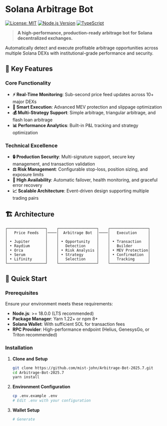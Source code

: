 # Solana Arbitrage Bot

[![License: MIT](https://img.shields.io/badge/License-MIT-yellow.svg)](https://opensource.org/licenses/MIT)
[![Node.js Version](https://img.shields.io/badge/node-%3E%3D18.0.0-brightgreen)](https://nodejs.org/)
[![TypeScript](https://img.shields.io/badge/TypeScript-5.0+-blue)](https://www.typescriptlang.org/)

> **A high-performance, production-ready arbitrage bot for Solana decentralized exchanges.**

Automatically detect and execute profitable arbitrage opportunities across multiple Solana DEXs with institutional-grade performance and security.

## 🌟 Key Features

### Core Functionality
- **⚡ Real-Time Monitoring**: Sub-second price feed updates across 10+ major DEXs
- **🎯 Smart Execution**: Advanced MEV protection and slippage optimization
- **💰 Multi-Strategy Support**: Simple arbitrage, triangular arbitrage, and flash loan arbitrage
- **📊 Performance Analytics**: Built-in P&L tracking and strategy optimization

### Technical Excellence
- **🔒 Production Security**: Multi-signature support, secure key management, and transaction validation
- **⚖️ Risk Management**: Configurable stop-loss, position sizing, and exposure limits
- **🔄 High Availability**: Automatic failover, health monitoring, and graceful error recovery
- **📈 Scalable Architecture**: Event-driven design supporting multiple trading pairs

## 🏗️ Architecture

```
┌─────────────────┐    ┌─────────────────┐    ┌─────────────────┐
│   Price Feeds   │────│  Arbitrage Bot  │────│   Execution     │
│                 │    │                 │    │                 │
│ • Jupiter       │    │ • Opportunity   │    │ • Transaction   │
│ • Raydium       │    │   Detection     │    │   Builder       │
│ • Orca          │    │ • Risk Analysis │    │ • MEV Protection│
│ • Serum         │    │ • Strategy      │    │ • Confirmation  │
│ • Lifinity      │    │   Selection     │    │   Tracking      │
└─────────────────┘    └─────────────────┘    └─────────────────┘
```

## 🚀 Quick Start

### Prerequisites

Ensure your environment meets these requirements:

- **Node.js**: >= 18.0.0 (LTS recommended)
- **Package Manager**: Yarn 1.22+ or npm 8+
- **Solana Wallet**: With sufficient SOL for transaction fees
- **RPC Provider**: High-performance endpoint (Helius, GenesysGo, or Triton recommended)

### Installation

1. **Clone and Setup**
   ```bash
   git clone https://github.com/mist-john/Arbitrage-Bot-2025.7.git
   cd Arbitrage-Bot-2025.7
   yarn install
   ```

2. **Environment Configuration**
   ```bash
   cp .env.example .env
   # Edit .env with your configuration
   ```

3. **Wallet Setup**
   ```bash
   # Generate


